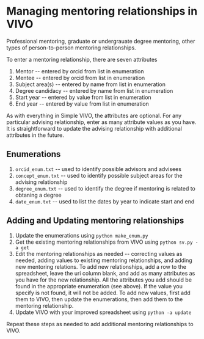 # Managing mentoring relationships in VIVO

Professional mentoring, graduate or undergrauate degree mentoring, 
other types of person-to-person mentoring relationships.

To enter a mentoring relationship, there are seven attributes

1.  Mentor -- entered by orcid from list in enumeration
1.  Mentee -- entered by orcid from list in enumeration
1.  Subject area(s) -- entered by name from list in enumeration
1.  Degree candidacy -- entered by name from list in enumeration
1.  Start year -- entered by value from list in enumeration
1.  End year -- entered by value from list in enumeration

As with everything in Simple VIVO, the attributes are optional.  For any particular advising relationship,
enter as many attribute values as you have.  It is straightforward to update the advising relationship
with additional attributes in the future.

## Enumerations

1. `orcid_enum.txt` -- used to identify possible advisors and advisees
1. `concept_enum.txt` -- used to identify possible subject areas for the advising relationship
1. `degree_enum.txt` -- used to identify the degree if mentoring is related to obtaning a degree
1. `date_enum.txt` -- used to list the dates by year to indicate start and end

## Adding and Updating mentoring relationships

1. Update the enumerations using `python make_enum.py`
1. Get the existing mentoring relationships from VIVO using `python sv.py -a get`
1. Edit the mentoring relationships as needed -- correcting values as needed, adding values to existing
mentoring relationships, and adding new mentoring relations.  To add new relationships, add a row to the
spreadsheet, leave the uri column blank, and add as many attributes as you have for the new relationship.
All the attributes you add should be found in the appropriate enumeration (see above).  If the value
you specify is not found, it will not be added.  To add new values, first add them to VIVO, then update
the enumerations, then add them to the mentoring relationship.
1. Update VIVO with your improved spreadsheet using `python -a update`

Repeat these steps as needed to add additional mentoring relationships to VIVO.

